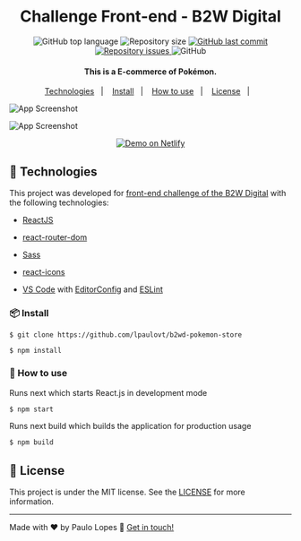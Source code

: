 <h1 align="center">
   Challenge Front-end - B2W Digital 
</h1>

<p align="center">
  <img alt="GitHub top language" src="https://img.shields.io/github/languages/top/lpaulovt/b2wd-pokemon-store.svg">

  <img alt="Repository size" src="https://img.shields.io/github/repo-size/lpaulovt/b2wd-pokemon-store.svg">
  <a href="https://github.com/lpaulovt/b2wd-pokemon-store/commits/master">
    <img alt="GitHub last commit" src="https://img.shields.io/github/last-commit/lpaulovt/b2wd-pokemon-store.svg">
  </a>

  <a href="https://github.com/lpaulovt/b2wd-pokemon-store/issues">
    <img alt="Repository issues" src="https://img.shields.io/github/issues/lpaulovt/b2wd-pokemon-store.svg">
  </a>

  <img alt="GitHub" src="https://img.shields.io/github/license/lpaulovt/b2wd-pokemon-store.svg">
</p>

<h4 align="center">
  This is a E-commerce of Pokémon.
</h4>

<p align="center">
  <a href="#rocket-technologies">Technologies</a>&nbsp;&nbsp;&nbsp;|&nbsp;&nbsp;&nbsp;
  <a href="#📦-install">Install</a>&nbsp;&nbsp;&nbsp;|&nbsp;&nbsp;&nbsp;
  <a href="#📦-install">How to use</a>&nbsp;&nbsp;&nbsp;|&nbsp;&nbsp;&nbsp;
  <a href="#memo-license">License</a>&nbsp;&nbsp;&nbsp;|&nbsp;&nbsp;&nbsp;
</p>

![App Screenshot](https://i.ibb.co/xjLNYQD/Shot-HD-Final.jpg)

![App Screenshot](https://i.ibb.co/ZHXzv27/Shot-HD-Final-Mobile.jpg)

<p align="center">
  <a href="https://pokestore-b2wd.netlify.app/" target="_blank">
    <img alt="Demo on Netlify" src="https://res.cloudinary.com/lukemorales/image/upload/v1599785319/readme_logos/demo_on_netlify_umjmch.png">
  </a>
</p>

## :rocket: Technologies

This project was developed for [front-end challenge of the B2W Digital](https://github.com/b2wdigital/desafio-loja-pokemon/tree/junior) with the following technologies:

- [ReactJS](https://reactjs.org/)
- [react-router-dom](https://github.com/ReactTraining/react-router)
- [Sass]()
- [react-icons]()

- [VS Code][vscode] with [EditorConfig][vceditconfig] and [ESLint][vceslint]

### 📦 Install

```
$ git clone https://github.com/lpaulovt/b2wd-pokemon-store

$ npm install
```

### 🔨 How to use

Runs next which starts React.js in development mode

```bash
$ npm start
```

Runs next build which builds the application for production usage

```bash
$ npm build
```

## :memo: License

This project is under the MIT license. See the [LICENSE](https://github.com/lpaulovt/b2wd-pokemon-store/blob/master/LICENSE) for more information.

---

Made with ♥ by Paulo Lopes :wave: [Get in touch!](https://www.linkedin.com/in/lpaulovt/)

[vscode]: https://code.visualstudio.com/
[yarn]: https://yarnpkg.com/
[vceditconfig]: https://marketplace.visualstudio.com/items?itemName=EditorConfig.EditorConfig
[vceslint]: https://marketplace.visualstudio.com/items?itemName=dbaeumer.vscode-eslint
